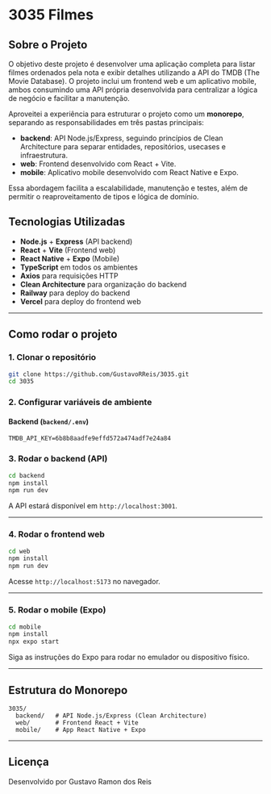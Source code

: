 # 3035 Filmes

## Sobre o Projeto

O objetivo deste projeto é desenvolver uma aplicação completa para listar filmes ordenados pela nota e exibir detalhes utilizando a API do TMDB (The Movie Database). O projeto inclui um frontend web e um aplicativo mobile, ambos consumindo uma API própria desenvolvida para centralizar a lógica de negócio e facilitar a manutenção.

Aproveitei a experiência para estruturar o projeto como um **monorepo**, separando as responsabilidades em três pastas principais:
- **backend**: API Node.js/Express, seguindo princípios de Clean Architecture para separar entidades, repositórios, usecases e infraestrutura.
- **web**: Frontend desenvolvido com React + Vite.
- **mobile**: Aplicativo mobile desenvolvido com React Native e Expo.

Essa abordagem facilita a escalabilidade, manutenção e testes, além de permitir o reaproveitamento de tipos e lógica de domínio.

## Tecnologias Utilizadas
- **Node.js** + **Express** (API backend)
- **React** + **Vite** (Frontend web)
- **React Native** + **Expo** (Mobile)
- **TypeScript** em todos os ambientes
- **Axios** para requisições HTTP
- **Clean Architecture** para organização do backend
- **Railway** para deploy do backend
- **Vercel** para deploy do frontend web

---

## Como rodar o projeto

### 1. Clonar o repositório
```bash
git clone https://github.com/GustavoRReis/3035.git
cd 3035
```

### 2. Configurar variáveis de ambiente

#### Backend (`backend/.env`)
```
TMDB_API_KEY=6b8b8aadfe9effd572a474adf7e24a84
```

### 3. Rodar o backend (API)
```bash
cd backend
npm install
npm run dev
```
A API estará disponível em `http://localhost:3001`.

---

### 4. Rodar o frontend web
```bash
cd web
npm install
npm run dev
```
Acesse `http://localhost:5173` no navegador.

---

### 5. Rodar o mobile (Expo)
```bash
cd mobile
npm install
npx expo start
```
Siga as instruções do Expo para rodar no emulador ou dispositivo físico.

---

## Estrutura do Monorepo
```
3035/
  backend/   # API Node.js/Express (Clean Architecture)
  web/       # Frontend React + Vite
  mobile/    # App React Native + Expo
```

---

## Licença
Desenvolvido por Gustavo Ramon dos Reis
